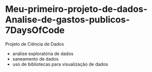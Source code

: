# Meu-primeiro-projeto-de-dados-Analise-de-gastos-publicos-7DaysOfCode

Projeto de Ciência de Dados
- análise exploratória de dados
- saneamento de dados
- uso de bibliotecas para visualização de dados
